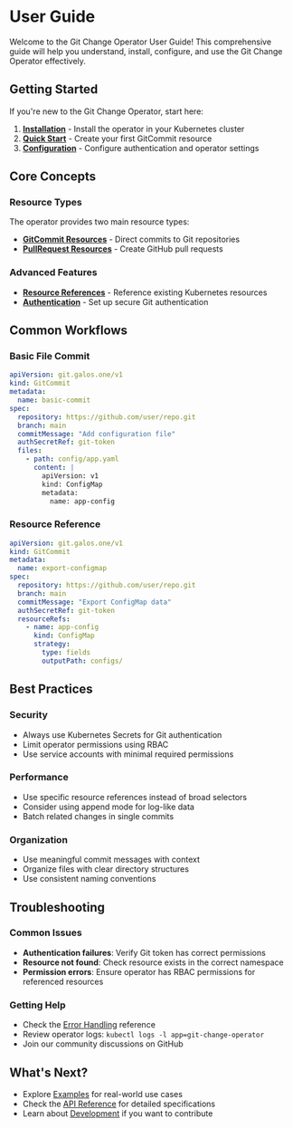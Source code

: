 # User Guide

Welcome to the Git Change Operator User Guide! This comprehensive guide will help you understand, install, configure, and use the Git Change Operator effectively.

## Getting Started

If you're new to the Git Change Operator, start here:

1. **[Installation](installation.md)** - Install the operator in your Kubernetes cluster
2. **[Quick Start](quick-start.md)** - Create your first GitCommit resource
3. **[Configuration](configuration.md)** - Configure authentication and operator settings

## Core Concepts

### Resource Types

The operator provides two main resource types:

- **[GitCommit Resources](gitcommit.md)** - Direct commits to Git repositories
- **[PullRequest Resources](pullrequest.md)** - Create GitHub pull requests

### Advanced Features

- **[Resource References](resource-references.md)** - Reference existing Kubernetes resources
- **[Authentication](authentication.md)** - Set up secure Git authentication

## Common Workflows

### Basic File Commit
```yaml
apiVersion: git.galos.one/v1
kind: GitCommit
metadata:
  name: basic-commit
spec:
  repository: https://github.com/user/repo.git
  branch: main
  commitMessage: "Add configuration file"
  authSecretRef: git-token
  files:
    - path: config/app.yaml
      content: |
        apiVersion: v1
        kind: ConfigMap
        metadata:
          name: app-config
```

### Resource Reference
```yaml
apiVersion: git.galos.one/v1
kind: GitCommit
metadata:
  name: export-configmap
spec:
  repository: https://github.com/user/repo.git
  branch: main
  commitMessage: "Export ConfigMap data"
  authSecretRef: git-token
  resourceRefs:
    - name: app-config
      kind: ConfigMap
      strategy:
        type: fields
        outputPath: configs/
```

## Best Practices

### Security
- Always use Kubernetes Secrets for Git authentication
- Limit operator permissions using RBAC
- Use service accounts with minimal required permissions

### Performance
- Use specific resource references instead of broad selectors
- Consider using append mode for log-like data
- Batch related changes in single commits

### Organization
- Use meaningful commit messages with context
- Organize files with clear directory structures
- Use consistent naming conventions

## Troubleshooting

### Common Issues

- **Authentication failures**: Verify Git token has correct permissions
- **Resource not found**: Check resource exists in the correct namespace
- **Permission errors**: Ensure operator has RBAC permissions for referenced resources

### Getting Help

- Check the [Error Handling](../reference/error-handling.md) reference
- Review operator logs: `kubectl logs -l app=git-change-operator`
- Join our community discussions on GitHub

## What's Next?

- Explore [Examples](../examples/index.md) for real-world use cases
- Check the [API Reference](../reference/index.md) for detailed specifications
- Learn about [Development](../development/index.md) if you want to contribute